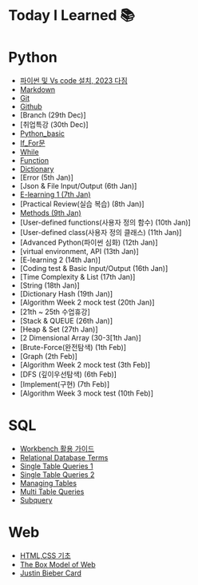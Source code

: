 # Today I Learned 📚

# Python

- [파이썬 및 Vs code 설치, 2023 다짐](https://github.com/gata96/TIL/blob/master/Python/Theory/2023_My_goal.md)
- [Markdown](https://github.com/gata96/TIL/blob/master/Python/Theory/Markdown.md)
- [Git](https://github.com/gata96/TIL/blob/master/Python/Theory/Git.md)
- [Github](https://github.com/gata96/TIL/blob/master/Python/Theory/GitHub.md)
- [Branch (29th Dec)]
- [취업특강 (30th Dec)]
- [Python_basic](https://github.com/gata96/TIL/blob/master/Python/Theory/Python_basic.md)
- [If_For문](https://github.com/gata96/TIL/blob/master/Python/Theory/If_For.md)
- [While](https://github.com/gata96/TIL/blob/master/Python/Theory/While.md)
- [Function](https://github.com/gata96/TIL/blob/master/Python/Theory/Function.md)
- [Dictionary](https://github.com/gata96/TIL/blob/master/Python/Theory/Dictionary.md)
- [Error (5th Jan)]
- [Json & File Input/Output (6th Jan)]
- [E-learning 1 (7th Jan)](https://github.com/gata96/TIL/blob/master/E-learning/1.%20%EB%B9%84%EA%B0%9C%EB%B0%9C%EC%9E%90%EB%A5%BC%20%EC%9C%84%ED%95%9C%20IT%20%EC%A7%80%EC%8B%9D.md)
- [Practical Review(실습 복습) (8th Jan)]
- [Methods (9th Jan)](https://github.com/gata96/TIL/blob/master/Python/Theory/Methods.md)
- [User-defined functions(사용자 정의 함수) (10th Jan)]
- [User-defined class(사용자 정의 클래스) (11th Jan)]
- [Advanced Python(파이썬 심화) (12th Jan)]
- [virtual environment, API (13th Jan)]
- [E-learning 2 (14th Jan)]
- [Coding test & Basic Input/Output (16th Jan)]
- [Time Complexity & List (17th Jan)]
- [String (18th Jan)]
- [Dictionary Hash (19th Jan)]
- [Algorithm Week 2 mock test (20th Jan)]
- [21th ~ 25th 수업휴강]
- [Stack & QUEUE (26th Jan)]
- [Heap & Set (27th Jan)]
- [2 Dimensional Array (30-3[1th Jan)]
- [Brute-Force(완전탐색) (1th Feb)]
- [Graph (2th Feb)]
- [Algorithm Week 2 mock test (3th Feb)]
- [DFS (깊이우선탐색) (6th Feb)]
- [Implement(구현) (7th Feb)]
- [Algorithm Week 3 mock test (10th Feb)]

# SQL
- [Workbench 활용 가이드](https://github.com/gata96/TIL/blob/master/MySQL/Workbench%20%ED%99%9C%EC%9A%A9%20%EA%B0%80%EC%9D%B4%EB%93%9C.md)
- [Relational Database Terms](https://github.com/gata96/TIL/blob/master/MySQL/Relational%20Database%20Terms.md)
- [Single Table Queries 1](https://github.com/gata96/TIL/blob/master/MySQL/Single%20Table%20Queries%201.md)
- [Single Table Queries 2](https://github.com/gata96/TIL/blob/master/MySQL/Single%20Table%20Queries%202.md)
- [Managing Tables](https://github.com/gata96/TIL/blob/master/MySQL/Managing%20Tables.md)
- [Multi Table Queries](https://github.com/gata96/TIL/blob/master/MySQL/Multi%20Table%20Queries.md)
- [Subquery](https://github.com/gata96/TIL/blob/master/MySQL/Subquery.md)

# Web
- [HTML,CSS 기초](https://github.com/gata96/TIL/tree/master/Web/Feb22-HTML%2CCSS%20%EA%B8%B0%EC%B4%88)
- [The Box Model of Web](https://github.com/gata96/TIL/tree/master/Web/Feb23-The%20box%20model%20of%20Web)
- [Justin Bieber Card](https://github.com/gata96/TIL/tree/master/Web/Feb24-Justin%20Bieber%20card)


